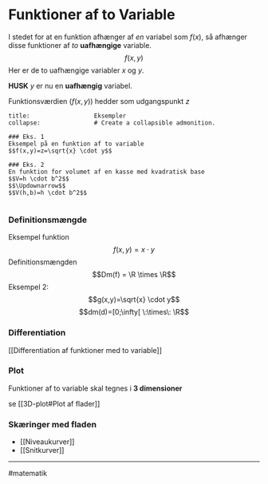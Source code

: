 # Funktioner af to Variable
I stedet for at en funktion afhænger af *en* variabel som $f(x)$, så afhænger disse funktioner af *to* **uafhængige** variable.
$$f(x,y)$$
Her er de to uafhængige variabler $x$ og $y$. 

**HUSK**
$y$ er nu en **uafhængig** variabel. 

Funktionsværdien ($f(x,y)$) hedder som udgangspunkt $z$

```ad-example # Admonition type. See below for a list of available types.
title:                  Eksempler
collapse:               # Create a collapsible admonition.

### Eks. 1
Eksempel på en funktion af to variable
$$f(x,y)=z=\sqrt{x} \cdot y$$

### Eks. 2
En funktion for volumet af en kasse med kvadratisk base
$$V=h \cdot b^2$$
$$\Updownarrow$$
$$V(h,b)=h \cdot b^2$$


```
### Definitionsmængde
Eksempel funktion
$$f(x,y)=x \cdot y$$
Definitionsmængden
$$Dm(f) = \R \times \R$$
Eksempel 2:
$$g(x,y)=\sqrt{x} \cdot y$$
$$dm(d)=[0;\infty[ \:\times\: \R$$


### Differentiation
[[Differentiation af funktioner med to variable]]

### Plot 
Funktioner af to variable skal tegnes i **3 dimensioner**

se [[3D-plot#Plot af flader]]


### Skæringer med fladen
- [[Niveaukurver]]
- [[Snitkurver]]



---
#matematik 